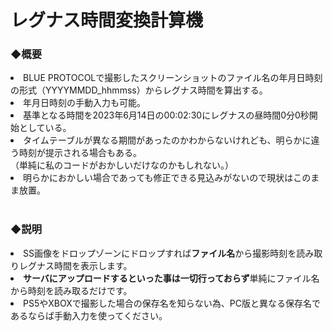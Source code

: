 # レグナス時間変換計算機
<h3>◆概要</h3>
<li>BLUE PROTOCOLで撮影したスクリーンショットのファイル名の年月日時刻の形式（YYYYMMDD_hhmmss）からレグナス時間を算出する。</li>
<li>年月日時刻の手動入力も可能。</li>
<li>基準となる時間を2023年6月14日の00:02:30にレグナスの昼時間0分0秒開始としている。</li>
<li>タイムテーブルが異なる期間があったのかわからないけれども、明らかに違う時刻が提示される場合もある。<br>
（単純に私のコードがおかしいだけなのかもしれない。）</li>
<li>明らかにおかしい場合であっても修正できる見込みがないので現状はこのまま放置。</li>
<br>
<h3>◆説明</h3>
<li>SS画像をドロップゾーンにドロップすれば<b>ファイル名</b>から撮影時刻を読み取りレグナス時間を表示します。</li>
<li><b>サーバにアップロードするといった事は一切行っておらず</b>単純にファイル名から時刻を読み取るだけです。</li>
<li>PS5やXBOXで撮影した場合の保存名を知らない為、PC版と異なる保存名であるならば手動入力を使ってください。</li>
